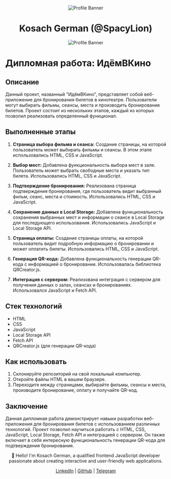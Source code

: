 <p align="center">
  <img src="https://www.codewars.com/users/Spacylion/badges/micro" alt="Profile Banner" />
</p>

<h1 align="center">Kosach German (@SpacyLion)</h1>

<p align="center">
  <img src="https://sartoshigob.mypinata.cloud/ipfs/QmRxDRGTZMS9uy5wbNvKLuzXrenXpH285WGtci4E3SdDxL?_gl=1*x123te*_ga*MTA0NTE5ODg1NC4xNjg5Njk4ODcy*_ga_5RMPXG14TE*MTY4OTY5ODg3MS4xLjEuMTY4OTY5ODg4NC40Ny4wLjA." alt="Profile Banner" />
</p>

# Дипломная работа: ИдёмВКино

## Описание

Данный проект, названный "ИдёмВКино", представляет собой веб-приложение для бронирования билетов в кинотеатре. Пользователи могут выбирать фильмы, сеансы, места и производить бронирование билетов. Проект состоит из нескольких этапов, каждый из которых позволил реализовать определенный функционал.

## Выполненные этапы

1. **Страница выбора фильма и сеанса:** Создание страницы, на которой пользователь может выбирать фильмы и сеансы. В этом этапе использовались HTML, CSS и JavaScript.

2. **Выбор мест:** Добавлена функциональность выбора мест в зале. Пользователь может выбрать свободные места и указать тип билета. Использовались HTML, CSS и JavaScript.

3. **Подтверждение бронирования:** Реализована страница подтверждения бронирования, где пользователь видит выбранный фильм, сеанс, места и стоимость. Использовались HTML, CSS и JavaScript.

4. **Сохранение данных в Local Storage:** Добавлена функциональность сохранения выбранных мест и информации о сеансе в Local Storage для последующего использования. Использовались JavaScript и Local Storage API.

5. **Страница оплаты:** Создание страницы оплаты, на которой пользователь видит подробную информацию о бронировании и может оплатить билеты. Использовались HTML, CSS и JavaScript.

6. **Генерация QR-кода:** Добавлена функциональность генерации QR-кода с информацией о бронировании. Использовалась библиотека QRCreator.js.

7. **Интеграция с сервером:** Реализована интеграция с сервером для получения данных о залах, сеансах и бронированиях. Использовался JavaScript и Fetch API.

## Стек технологий

- HTML
- CSS
- JavaScript
- Local Storage API
- Fetch API
- QRCreator.js (для генерации QR-кода)

## Как использовать

1. Склонируйте репозиторий на свой локальный компьютер.
2. Откройте файлы HTML в вашем браузере.
3. Переходите между страницами, выбирайте фильмы, сеансы и места, производите бронирование, оплату и получайте QR-код.

## Заключение

Данная дипломная работа демонстрирует навыки разработки веб-приложения для бронирования билетов с использованием различных технологий. Проект позволил научиться работать с HTML, CSS, JavaScript, Local Storage, Fetch API и интеграцией с сервером. Он также включает в себя интересную функциональность генерации QR-кода для подтверждения бронирования.

<p align="center">👋 Hello! I'm Kosach German, a qualified frontend JavaScript developer passionate about creating interactive and user-friendly web applications.</p>

<p align="center">
  <a href="https://www.linkedin.com/in/german-kosach-376848214/">LinkedIn</a> | <a href="https://github.com/Spacylion">GitHub</a> | <a href="https://t.me/SpacyDAO">Telegram</a>
</p>
